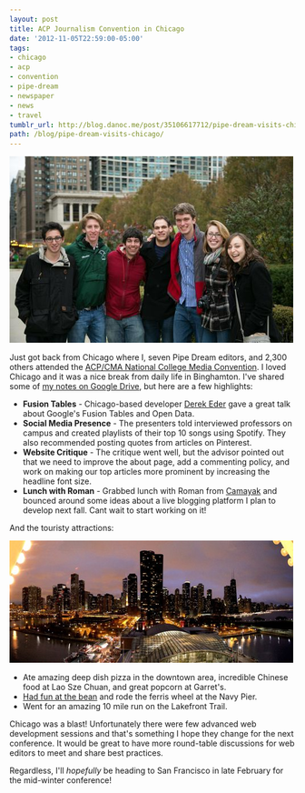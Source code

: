 ```yaml
---
layout: post
title: ACP Journalism Convention in Chicago
date: '2012-11-05T22:59:00-05:00'
tags:
- chicago
- acp
- convention
- pipe-dream
- newspaper
- news
- travel
tumblr_url: http://blog.danoc.me/post/35106617712/pipe-dream-visits-chicago
path: /blog/pipe-dream-visits-chicago/
---
```


![Pipe Dream editors in Chicago](./pipe-dream-chicago.jpg)


Just got back from Chicago where I, seven Pipe Dream editors, and 2,300 others attended the [ACP/CMA National College Media Convention](http://www.studentpress.org/acp/conventions.html). I loved Chicago and it was a nice break from daily life in Binghamton. I've shared some of [my notes on Google Drive](https://docs.google.com/document/d/1fA66y9JP1wpTjMNRUB_YxRflzApJyBI7XREO4xk8jKo/edit), but here are a few highlights:

  * **Fusion Tables** - Chicago-based developer [Derek Eder](http://derekeder.com/) gave a great talk about Google's Fusion Tables and Open Data.
  * **Social Media Presence** - The presenters told interviewed professors on campus and created playlists of their top 10 songs using Spotify. They also recommended posting quotes from articles on Pinterest.
  * **Website Critique** - The critique went well, but the advisor pointed out that we need to improve the about page, add a commenting policy, and work on making our top articles more prominent by increasing the headline font size.
  * **Lunch with Roman** - Grabbed lunch with Roman from [Camayak](http://www.camayak.com/) and bounced around some ideas about a live blogging platform I plan to develop next fall. Cant wait to start working on it!

And the touristy attractions:

![Chicago skyline at night](./chicago-at-night.jpg)

  * Ate amazing deep dish pizza in the downtown area, incredible Chinese food at Lao Sze Chuan, and great popcorn at Garret's.
  * [Had fun at the bean](http://imgur.com/3UkUO) and rode the ferris wheel at the Navy Pier.
  * Went for an amazing 10 mile run on the Lakefront Trail.

Chicago was a blast! Unfortunately there were few advanced web development sessions and that's something I hope they change for the next conference. It would be great to have more round-table discussions for web editors to meet and share best practices.

Regardless, I'll _hopefully_ be heading to San Francisco in late February for the mid-winter conference!
